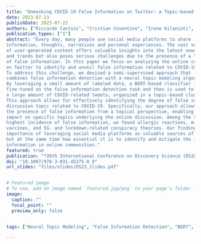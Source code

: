 ```yaml
---
title: "Unmasking COVID-19 False Information on Twitter: a Topic-based Approach with BERT"
date: 2023-07-23
publishDate: 2023-07-23
authors: ["Riccardo Cantini", "Cristian Cosentino", "Irene Kilanioti", "Fabrizio Marozzo", "Domenico Talia"]
publication_types: ["1"]
abstract: "Every day, many people use social media platforms to share
information, thoughts, narratives and personal experiences. The vast volume
of user-generated content offers valuable insights into the latest news
and trends but also poses serious challenges due to the presence of a lot
of false information. In this paper we focus on analyzing the online conversation
on Twitter to identify and unveil false information related to COVID-19.
To address this challenge, we devised a semi-supervised approach that
combines false information detection with a neural topic modeling algorithm.
By leveraging a small amount of labeled data, a BERT-based classifier is
fine-tuned on the false information detection task and then is used to annotate
a large amount of COVID-related tweets, organized in a topic-based clustering structure.
This approach allows for effectively identifying the degree of false information in each
discussion topic related to COVID-19. Specifically, our approach allows for investigating
the presence of false information from a topical perspective, enabling us to examine its
impact on specific topics underlying the online discussion. Among the topics with the
highest incidence of false information, we found allergic reactions, microchips in
vaccines, and 5G- and lockdown-related conspiracy theories. Our findings highlight the
importance of leveraging social media platforms as valuable sources of information
but at the same time how essential it is to identify and mitigate the impact of false
information in online communities."
featured: true
publication: "*26th International Conference on Discovery Science (DS2023)*, Lecture Notes in Computer Science, vol 14276, October 2023, pp. 126-140"
doi: "10.1007/978-3-031-45275-8_9"
url_slides: "files/slides/DS23_slides.pdf"


# Featured image
# To use, add an image named `featured.jpg/png` to your page's folder. 
image:
  caption: ""
  focal_point: ""
  preview_only: false


tags: ["Neural Topic Modeling", "False Information Detection", "BERT", "BERTopic", "Covid19", "Social Media"]

---
```

